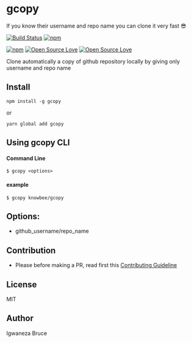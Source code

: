 # gcopy
If you know their username and repo name you can clone it very fast 😎

[![Build Status](https://travis-ci.org/knowbee/gcopy.svg?branch=master)](https://travis-ci.org/knowbee/gcopy)
[![npm](https://img.shields.io/npm/dt/gcopy.svg)](https://www.npmjs.com/package/gcopy)

[![npm](https://img.shields.io/npm/v/gcopy.svg)](https://www.npmjs.com/package/gcopy)
[![Open Source Love](https://badges.frapsoft.com/os/v1/open-source.svg?v=102)](https://github.com/ellerbrock/open-source-badge/)
[![Open Source Love](https://badges.frapsoft.com/os/mit/mit.svg?v=102)](https://github.com/ellerbrock/open-source-badge/)

Clone automatically a copy of github repository locally by giving only username and repo name

## Install

```cli
npm install -g gcopy
```

or

```cli
yarn global add gcopy
```
## Using gcopy CLI

#### Command Line

```cli
$ gcopy <options>
```
#### example
```cli
$ gcopy knowbee/gcopy
```

## Options:

- github_username/repo_name

## Contribution

- Please before making a PR, read first this [Contributing Guideline](./CONTRIBUTING.md)

## License

MIT

## Author

Igwaneza Bruce
